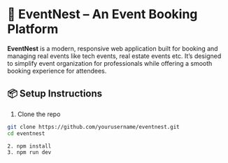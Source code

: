 # 🏡 EventNest – An Event Booking Platform

**EventNest** is a modern, responsive web application built for booking and managing real events like tech events, real estate events etc. It’s designed to simplify event organization for professionals while offering a smooth booking experience for attendees.

## 📦 Setup Instructions

1. Clone the repo  
```bash
git clone https://github.com/yourusername/eventnest.git
cd eventnest

2. npm install
3. npm run dev
